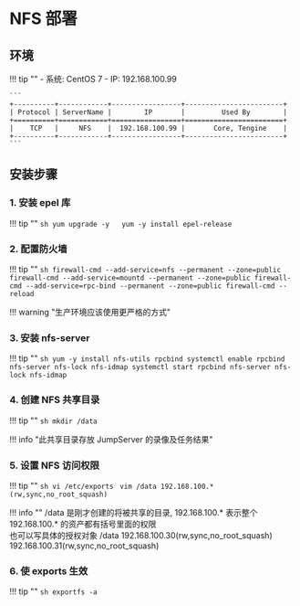 # NFS 部署

## 环境

!!! tip ""
    - 系统: CentOS 7
    - IP: 192.168.100.99

    ```
    +----------+------------+-----------------+------------------------+
    | Protocol | ServerName |        IP       |         Used By        |
    +==========+============+=================+========================+
    |    TCP   |     NFS    |  192.168.100.99 |       Core, Tengine    |
    +----------+------------+-----------------+------------------------+
    ```

## 安装步骤

### 1. 安装 epel 库

!!! tip ""
    ```sh
    yum upgrade -y  
    yum -y install epel-release
    ```

### 2. 配置防火墙

!!! tip ""
    ```sh
    firewall-cmd --add-service=nfs --permanent --zone=public
    firewall-cmd --add-service=mountd --permanent --zone=public
    firewall-cmd --add-service=rpc-bind --permanent --zone=public
    firewall-cmd --reload
    ```

!!! warning "生产环境应该使用更严格的方式"

### 3. 安装 nfs-server

!!! tip ""
    ```sh
    yum -y install nfs-utils rpcbind
    systemctl enable rpcbind nfs-server nfs-lock nfs-idmap
    systemctl start rpcbind nfs-server nfs-lock nfs-idmap
    ```

### 4. 创建 NFS 共享目录

!!! tip ""
    ```sh
    mkdir /data
    ```

!!! info "此共享目录存放 JumpServer 的录像及任务结果"

### 5. 设置 NFS 访问权限

!!! tip ""
    ```sh
    vi /etc/exports
    ```
    ```vim
    /data 192.168.100.*(rw,sync,no_root_squash)
    ```

!!! info ""
    /data 是刚才创建的将被共享的目录, 192.168.100.* 表示整个 192.168.100.* 的资产都有括号里面的权限  
    也可以写具体的授权对象 /data 192.168.100.30(rw,sync,no_root_squash) 192.168.100.31(rw,sync,no_root_squash)


### 6. 使 exports 生效

!!! tip ""
    ```sh
    exportfs -a
    ```
